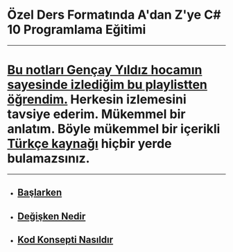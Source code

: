 # Özel Ders Formatında A'dan Z'ye C# 10 Programlama Eğitimi

***
# [Bu notları Gençay Yıldız hocamın sayesinde izlediğim bu playlistten öğrendim.](https://www.youtube.com/playlist?list=PLQVXoXFVVtp1o3nq3-IXv42bPaFlzroBE)  Herkesin izlemesini tavsiye ederim. Mükemmel bir anlatım. Böyle mükemmel bir içerikli [Türkçe kaynağı](https://www.youtube.com/c/Gen%C3%A7ayY%C4%B1ld%C4%B1z) hiçbir yerde bulamazsınız.
***

- ## [Başlarken](https://github.com/musauyumaznotes/CSharp_10_Programlama_Egitimi/blob/main/1-Ba%C5%9Flarken/ReadMe.md)
- ## [Değişken Nedir](https://github.com/musauyumaznotes/CSharp_10_Programlama_Egitimi/blob/main/2-De%C4%9Fi%C5%9Fken%20Nedir/ReadMe.md)
- ## [Kod Konsepti Nasıldır](https://github.com/musauyumaznotes/CSharp_10_Programlama_Egitimi/blob/main/3-Kod%20Konsepti%20Nas%C4%B1ld%C4%B1r/ReadMe.md)

